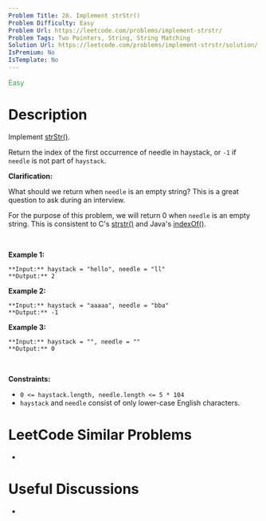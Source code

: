 ```yaml
---
Problem Title: 28. Implement strStr()
Problem Difficulty: Easy
Problem Url: https://leetcode.com/problems/implement-strstr/
Problem Tags: Two Pointers, String, String Matching
Solution Url: https://leetcode.com/problems/implement-strstr/solution/
IsPremium: No
IsTemplate: No
---
```


<span style="color: rgb(67, 160, 71);">Easy</span>

# Description

Implement [strStr()](http://www.cplusplus.com/reference/cstring/strstr/).


Return the index of the first occurrence of needle in haystack, or `-1` if `needle` is not part of `haystack`.


**Clarification:**


What should we return when `needle` is an empty string? This is a great question to ask during an interview.


For the purpose of this problem, we will return 0 when `needle` is an empty string. This is consistent to C's [strstr()](http://www.cplusplus.com/reference/cstring/strstr/) and Java's [indexOf()](https://docs.oracle.com/javase/7/docs/api/java/lang/String.html#indexOf(java.lang.String)).


 


**Example 1:**



```
**Input:** haystack = "hello", needle = "ll"
**Output:** 2

```
**Example 2:**



```
**Input:** haystack = "aaaaa", needle = "bba"
**Output:** -1

```
**Example 3:**



```
**Input:** haystack = "", needle = ""
**Output:** 0

```

 


**Constraints:**


* `0 <= haystack.length, needle.length <= 5 * 104`
* `haystack` and `needle` consist of only lower-case English characters.




# LeetCode Similar Problems

- []()

# Useful Discussions

- []()
